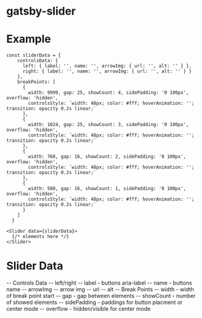 # gatsby-slider

# Example

    const sliderData = {
        controlsData: {
          left: { label: '', name: '', arrowImg: { url: '', alt: '' } },
          right: { label: '', name: '', arrowImg: { url: '', alt: '' } }
        },
        breakPoints: [
          {
            width: 9999, gap: 25, showCount: 4, sidePadding: '0 100px', overflow: 'hidden',
            controlsStyle: `width: 48px; color: #fff; hoverAnimation: ''; transition: opacity 0.2s linear;`
          },
          {
            width: 1024, gap: 25, showCount: 3, sidePadding: '0 100px', overflow: 'hidden',
            controlsStyle: `width: 48px; color: #fff; hoverAnimation: ''; transition: opacity 0.2s linear;`
          },
          {
            width: 768, gap: 16, showCount: 2, sidePadding: '0 100px', overflow: 'hidden',
            controlsStyle: `width: 48px; color: #fff; hoverAnimation: ''; transition: opacity 0.2s linear;`
          },
          {
            width: 500, gap: 16, showCount: 1, sidePadding: '0 100px', overflow: 'hidden',
            controlsStyle: `width: 48px; color: #fff; hoverAnimation: ''; transition: opacity 0.2s linear;`
          }
        ]
      }

    <Slider data={sliderData}>
      {/* elements here */}
    </Slider>
    
# Slider Data
  -- Controls Data
    -- left/right
      -- label - buttons aria-label
      -- name - buttons name
      -- arrowImg -- arrow img
        -- url 
        -- alt
  -- Break Points
    -- width - width of break point start
    -- gap - gap between elements
    -- showCount - number of showed elements
    -- sidePadding - paddings for button placment or center mode
    -- overflow - hidden/visible for center mode
